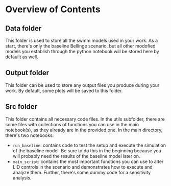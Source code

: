 # Overview of Contents

## Data folder
This folder is used to store all the swmm models used in your work. As a start, there's only the baseline Bellinge 
scenario, but all other modofied models you establish through the python notebook will be stored here by defauilt as 
well.

## Output folder
This folder can be used to store any output files you produce during your work. By default, some plots will be saved to 
this folder.

## Src folder
This folder contains all necessary code files. In the utils subfolder, there are some files with collections of 
functions you can use in the main notebook(s), as they already are in the provided one. In the main directory, there's 
two notebooks:

- `run_baseline`: contains code to test the setup and execute the simulation of the baseline model. Be sure to do this 
in the beginning because you will probably need the results of the baseline model later on.
- `main_script`: contains the most important functions you can use to alter LID controls in the scenario and 
demonstrates how to execute and analyze them. Further, there's some dummy code for a sensitivity analysis.
